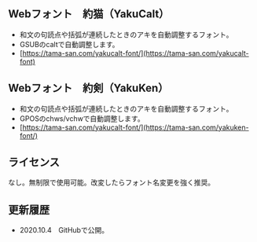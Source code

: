 ## Webフォント　約猫（YakuCalt）
* 和文の句読点や括弧が連続したときのアキを自動調整するフォント。
* GSUBのcaltで自動調整します。
* [https://tama-san.com/yakucalt-font/](https://tama-san.com/yakucalt-font)

## Webフォント　約剣（YakuKen）
* 和文の句読点や括弧が連続したときのアキを自動調整するフォント。
* GPOSのchws/vchwで自動調整します。
* [https://tama-san.com/yakucalt-font/](https://tama-san.com/yakuken-font/)

## ライセンス
なし。無制限で使用可能。改変したらフォント名変更を強く推奨。

## 更新履歴
* 2020.10.4　GitHubで公開。